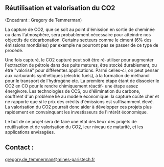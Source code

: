 ## Réutilisation et valorisation du CO2

(Encadrant : Gregory de Temmerman)

La capture de CO2, que ce soit au point d'émission en sortie de cheminée
ou dans l'atmosphère, sera probablement nécessaire pour atteindre nos
objectifs de décarbonation. Certains secteurs comme le ciment (6% des
émissions mondiales) par exemple ne pourront pas se passer de ce type de
procédé.

Une fois capturé, le CO2 capturé peut soit être ré-utiliser pour
augmenter l'extraction de pétrole dans des puits matures, être stocké
durablement, ou être "valorisé" pour différentes applications. Parmi
celles-ci, on peut penser aux carburants synthétiques (electric fuels),
à la formation de méthanol pour le transport de l'hydrogène etc. La
première étape étant de dissocier le CO2 en CO pour le rendre
chimiquement réactif- une étape assez énergivore. Les technologies de
CCS, ou d'élimination du carbone, souffrent d'un problème lié au modèle
économique: la capture coûte cher et ne rapporte que si le prix des
crédits d'émissions est suffisamment élevé. La valorisation du CO2
pourrait donc aider à développer ces projets plus rapidement en
convainquant les investisseurs de l'intérêt économique.

Le but de ce projet sera de faire une état des lieux des projets de
réutilisation et de valorisation du CO2, leur niveau de maturité, et les
applications envisagées.

## Contact :
[gregory.de_temmerman\@mines-paristech.fr](mailto:gregory.de_temmerman@mines-paristech.fr)
